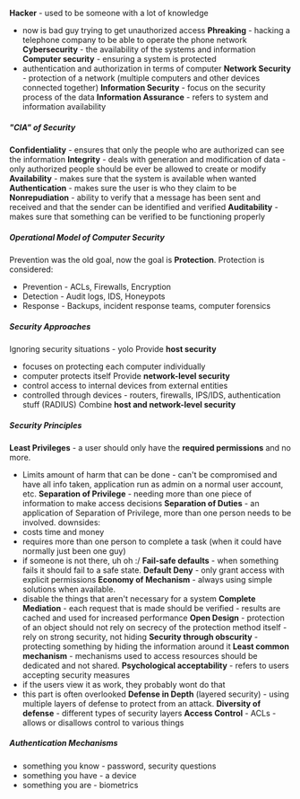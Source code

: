 **Hacker** - used to be someone with a lot of knowledge
- now is bad guy trying to get unauthorized access
**Phreaking** - hacking a telephone company to be able to operate the phone network
**Cybersecurity** - the availability of the systems and information
**Computer security** - ensuring a system is protected
- authentication and authorization in terms of computer
**Network Security** - protection of a network (multiple computers and other devices connected together)
**Information Security** - focus on the security process of the data
**Information Assurance** - refers to system and information availability
##### "CIA" of Security
**Confidentiality** - ensures that only the people who are authorized can see the information
**Integrity** - deals with generation and modification of data - only authorized people should be ever be allowed to create or modify
**Availability** - makes sure that the system is available when wanted
**Authentication** - makes sure the user is who they claim to be
**Nonrepudiation** - ability to verify that a message has been sent and received and that the sender can be identified and verified
**Auditability** - makes sure that something can be verified to be functioning properly
##### Operational Model of Computer Security
Prevention was the old goal, now the goal is **Protection**.
Protection is considered: 
- Prevention - ACLs, Firewalls, Encryption
- Detection - Audit logs, IDS, Honeypots
- Response - Backups, incident response teams, computer forensics
##### Security Approaches
Ignoring security situations - yolo
Provide **host security**
- focuses on protecting each computer individually
- computer protects itself
Provide **network-level security**
- control access to internal devices from external entities
- controlled through devices - routers, firewalls, IPS/IDS, authentication stuff (RADIUS)
Combine **host and network-level security** 
##### Security Principles
**Least Privileges** - a user should only have the **required permissions** and no more.
- Limits amount of harm that can be done - can't be compromised and have all info taken, application run as admin on a normal user account, etc.
**Separation of Privilege** - needing more than one piece of information to make access decisions 
	**Separation of Duties** - an application of Separation of Privilege, more than one person needs to be involved.
downsides:
- costs time and money
- requires more than one person to complete a task (when it could have normally just been one guy)
- if someone is not there, uh oh :/
**Fail-safe defaults** - when something fails it should fail to a safe state.
**Default Deny** - only grant access with explicit permissions
**Economy of Mechanism** - always using simple solutions when available.
- disable the things that aren't necessary for a system
**Complete Mediation** - each request that is made should be verified - results are cached and used for increased performance
**Open Design** - protection of an object should not rely on secrecy of the protection method itself - rely on strong security, not hiding
**Security through obscurity** - protecting something by hiding the information around it
**Least common mechanism** - mechanisms used to access resources should be dedicated and not shared.
**Psychological acceptability** - refers to users accepting security measures
- if the users view it as work, they probably wont do that
- this part is often overlooked
**Defense in Depth** (layered security) - using multiple layers of defense to protect from an attack.
**Diversity of defense** - different types of security layers
**Access Control** - ACLs - allows or disallows control to various things
##### Authentication Mechanisms
- something you know - password, security questions
- something you have - a device
- something you are - biometrics